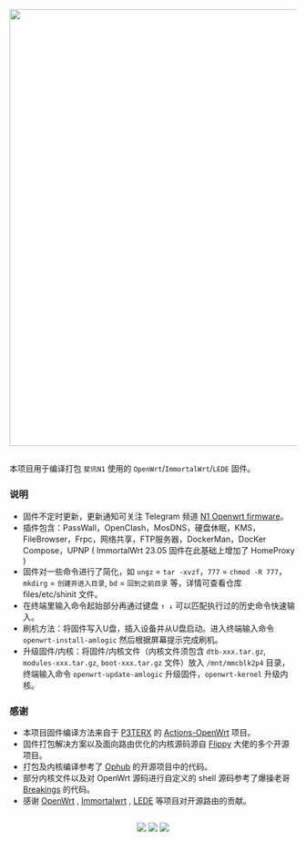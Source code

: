 <p align="center">
<img width="768" src="https://raw.githubusercontent.com/ffuqiangg/build_openwrt/main/picture/phicomm-n1.jpg" >
</p>

##

本项目用于编译打包 `斐讯N1` 使用的 `OpenWrt`/`ImmortalWrt`/`LEDE` 固件。

### 说明

- 固件不定时更新，更新通知可关注 Telegram 频道 [N1 Openwrt firmware](https://t.me/zhenzhushan)。
- 插件包含：PassWall，OpenClash，MosDNS，硬盘休眠，KMS，FileBrowser，Frpc，网络共享，FTP服务器，DockerMan，DocKer Compose，UPNP ( ImmortalWrt 23.05 固件在此基础上增加了 HomeProxy )
- 固件对一些命令进行了简化，如 `ungz` = `tar -xvzf`，`777` = `chmod -R 777`，`mkdirg` = `创建并进入目录`, `bd` = `回到之前目录` 等，详情可查看仓库 files/etc/shinit 文件。
- 在终端里输入命令起始部分再通过键盘 `↑ ↓` 可以匹配执行过的历史命令快速输入。
- 刷机方法：将固件写入U盘，插入设备并从U盘启动。进入终端输入命令 `openwrt-install-amlogic` 然后根据屏幕提示完成刷机。
- 升级固件/内核：将固件/内核文件（内核文件须包含 `dtb-xxx.tar.gz`, `modules-xxx.tar.gz`, `boot-xxx.tar.gz` 文件）放入 `/mnt/mmcblk2p4` 目录，终端输入命令 `openwrt-update-amlogic` 升级固件，`openwrt-kernel` 升级内核。

### 感谢

- 本项目固件编译方法来自于 [P3TERX](https://p3terx.com) 的 [Actions-OpenWrt](https://github.com/P3TERX/Actions-OpenWrt) 项目。
- 固件打包解决方案以及面向路由优化的内核源码源自 [Flippy](https://github.com/unifreq) 大佬的多个开源项目。
- 打包及内核编译参考了 [Ophub](https://github.com/ophub) 的开源项目中的代码。
- 部分内核文件以及对 OpenWrt 源码进行自定义的 shell 源码参考了爆操老哥 [Breakings](https://github.com/breakings) 的代码。
- 感谢 [OpenWrt](https://github.com/openwrt/openwrt) , [Immortalwrt](https://github.com/immortalwrt/immortalwrt) , [LEDE](https://github.com/coolsnowwolf/lede) 等项目对开源路由的贡献。

##

<p align="center">
<a href="https://t.me/ffuqiangg"><img src="https://img.shields.io/badge/-Telegram-413f42?style=flat&logo=telegram&logoColor=white"></a>
<a href="mailto:ffuqiangg@gmail.com"><img src="https://img.shields.io/badge/-Gmail-red?style=flat&logo=gmail&logoColor=white"></a>
<a href="https://hub.docker.com/u/ffuqiangg"><img src="https://img.shields.io/badge/-Docker-informational?style=flat&logo=docker&logoColor=white"></a>
<p>